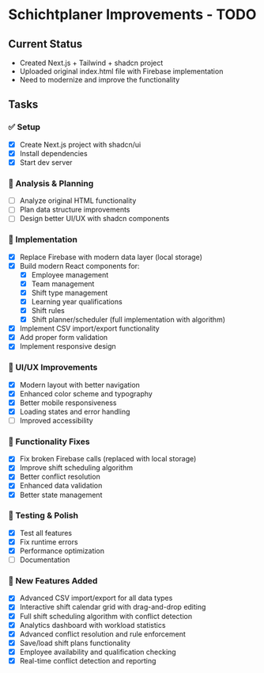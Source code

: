# Schichtplaner Improvements - TODO

## Current Status
- Created Next.js + Tailwind + shadcn project
- Uploaded original index.html file with Firebase implementation
- Need to modernize and improve the functionality

## Tasks

### ✅ Setup
- [x] Create Next.js project with shadcn/ui
- [x] Install dependencies
- [x] Start dev server

### 🔄 Analysis & Planning
- [ ] Analyze original HTML functionality
- [ ] Plan data structure improvements
- [ ] Design better UI/UX with shadcn components

### 🚧 Implementation
- [x] Replace Firebase with modern data layer (local storage)
- [x] Build modern React components for:
  - [x] Employee management
  - [x] Team management
  - [x] Shift type management
  - [x] Learning year qualifications
  - [x] Shift rules
  - [x] Shift planner/scheduler (full implementation with algorithm)
- [x] Implement CSV import/export functionality
- [x] Add proper form validation
- [x] Implement responsive design

### 🎨 UI/UX Improvements
- [x] Modern layout with better navigation
- [x] Enhanced color scheme and typography
- [x] Better mobile responsiveness
- [x] Loading states and error handling
- [ ] Improved accessibility

### 🔧 Functionality Fixes
- [x] Fix broken Firebase calls (replaced with local storage)
- [x] Improve shift scheduling algorithm
- [x] Better conflict resolution
- [x] Enhanced data validation
- [x] Better state management

### 🧪 Testing & Polish
- [x] Test all features
- [x] Fix runtime errors
- [x] Performance optimization
- [ ] Documentation

### 🎯 New Features Added
- [x] Advanced CSV import/export for all data types
- [x] Interactive shift calendar grid with drag-and-drop editing
- [x] Full shift scheduling algorithm with conflict detection
- [x] Analytics dashboard with workload statistics
- [x] Advanced conflict resolution and rule enforcement
- [x] Save/load shift plans functionality
- [x] Employee availability and qualification checking
- [x] Real-time conflict detection and reporting
